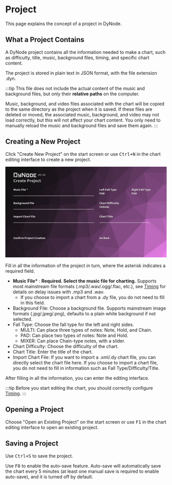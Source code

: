 # Project

This page explains the concept of a project in DyNode.

## What a Project Contains

A DyNode project contains all the information needed to make a chart, such as difficulty, title, music, background files, timing, and specific chart content.

The project is stored in plain text in JSON format, with the file extension .dyn.

:::tip
This file does not include the actual content of the music and background files, but only their **relative paths** on the computer.

Music, background, and video files associated with the chart will be copied to the same directory as the project when it is saved. If these files are deleted or moved, the associated music, background, and video may not load correctly, but this will not affect your chart content. You only need to manually reload the music and background files and save them again.
:::

## Creating a New Project
Click "Create New Project" on the start screen or use <kbd>Ctrl+N</kbd> in the chart editing interface to create a new project.

![](./project_create.png)

Fill in all the information of the project in turn, where the asterisk indicates a required field.

* **Music File\*** : **Required. Select the music file for charting.** Supports most mainstream file formats (.mp3/.wav/.ogg/.flac, etc.), see [Timing](timing.html#mp3-and-wav-format-delay-handling) for details on delay issues with .mp3 and .wav.
  * If you choose to import a chart from a .dy file, you do not need to fill in this field.
* Background File: Choose a background file. Supports mainstream image formats (.jpg/.jpeg/.png), defaults to a plain white background if not selected.
* Fall Type: Choose the fall type for the left and right sides.
  - MULTI: Can place three types of notes: Note, Hold, and Chain.
  - PAD: Can place two types of notes: Note and Hold.
  - MIXER: Can place Chain-type notes, with a slider.
* Chart Difficulty: Choose the difficulty of the chart.
* Chart Title: Enter the title of the chart.
* Import Chart File: If you want to import a .xml/.dy chart file, you can directly select the chart file here. If you choose to import a chart file, you do not need to fill in information such as Fall Type/Difficulty/Title.

After filling in all the information, you can enter the editing interface.

:::tip
Before you start editing the chart, you should correctly configure [Timing](timing.html).
:::

## Opening a Project

Choose "Open an Existing Project" on the start screen or use <kbd>F1</kbd> in the chart editing interface to open an existing project.

## Saving a Project

Use <kbd>Ctrl+S</kbd> to save the project.

Use <kbd>F8</kbd> to enable the auto-save feature. Auto-save will automatically save the chart every 5 minutes (at least one manual save is required to enable auto-save), and it is turned off by default.
